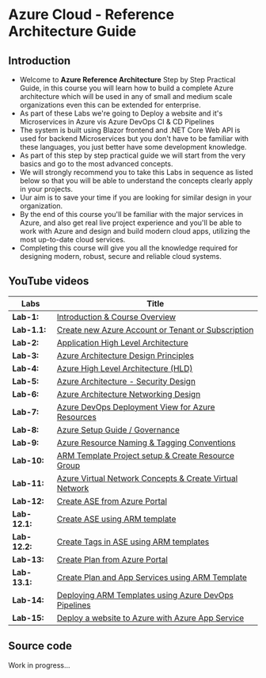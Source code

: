 # Azure Cloud - Reference Architecture Guide

## Introduction

- Welcome to **Azure Reference Architecture** Step by Step Practical Guide, in this course you will learn how to build a complete Azure architecture which will be used in any of small and medium scale organizations even this can be extended for enterprise.
- As part of these Labs we're going to Deploy a website and it's Microservices in Azure vis Azure DevOps CI & CD Pipelines
- The system is built using Blazor frontend and .NET Core Web API is used for backend Microservices but you don't have to be familiar with these languages, you just better have some development knowledge.
- As part of this step by step practical guide we will start from the very basics and go to the most advanced concepts.
- We will strongly recommend you to take this Labs in sequence as listed below so that you will be able to understand the concepts clearly apply in your projects.
- Uur aim is to save your time if you are looking for similar design in your organization.
- By the end of this course you'll be familiar with the major services in Azure, and also get real live project experience and you'll be able to work with Azure and design and build modern cloud apps, utilizing the most up-to-date cloud services.
- Completing this course will give you all the knowledge required for designing modern, robust, secure and reliable cloud systems.

## YouTube videos

| **Labs**            | **Title**                                              | 
| --------------------| -------------------------------------------------------| 
| **Lab-1:**          | [Introduction & Course Overview](https://www.youtube.com/watch?v=cJVe9alY024) |
| **Lab-1.1:**        | [Create new Azure Account or Tenant or Subscription](https://www.youtube.com/watch?v=cX0ikhVkCcY&t=7s) |
| **Lab-2:**          | [Application High Level Architecture](https://www.youtube.com/watch?v=Rw8_tNgYNKc) |
| **Lab-3:**          | [Azure Architecture Design Principles](https://www.youtube.com/watch?v=P7G0IlGmaVI) |
| **Lab-4:**          | [Azure High Level Architecture (HLD)](https://www.youtube.com/watch?v=HztW4xf7o_Q) |
| **Lab-5:**          | [Azure Architecture - Security Design](https://www.youtube.com/watch?v=u0Vjhra1cFc) |
| **Lab-6:**          | [Azure Architecture Networking Design](https://www.youtube.com/watch?v=qeLYNz4jZlo) |
| **Lab-7:**          | [Azure DevOps Deployment View for Azure Resources](https://www.youtube.com/watch?v=2uIs1kTrSsI) |
| **Lab-8:**          | [Azure Setup Guide / Governance](https://www.youtube.com/watch?v=3F2FFJwHYd8) |
| **Lab-9:**          | [Azure Resource Naming & Tagging Conventions](https://www.youtube.com/watch?v=PhdKztaKjHs) |
| **Lab-10:**         | [ARM Template Project setup & Create Resource Group](https://www.youtube.com/watch?v=UW2X_FUuzFk) |
| **Lab-11:**         | [Azure Virtual Network Concepts & Create Virtual Network](https://www.youtube.com/watch?v=PuZ20cIdh50) |
| **Lab-12:**         | [Create ASE from Azure Portal](https://www.youtube.com/watch?v=XwZ3DcryRX4) |
| **Lab-12.1:**       | [Create ASE using ARM template](https://www.youtube.com/watch?v=LmoYmjLGDEs) |
| **Lab-12.2:**       | [Create Tags in ASE using ARM templates](https://www.youtube.com/watch?v=lI2K_2VO03c) |
| **Lab-13:**         | [Create Plan from Azure Portal](https://www.youtube.com/watch?v=ByMYKoKE0rM&t=8s) |
| **Lab-13.1:**       | [Create Plan and App Services using ARM Template](https://www.youtube.com/watch?v=ByMYKoKE0rM&t=8s)|
| **Lab-14:**         | [Deploying ARM Templates using Azure DevOps Pipelines](https://www.youtube.com/watch?v=a2CHApotJNY&t=1089s) |
| **Lab-15:**         | [Deploy a website to Azure with Azure App Service](https://www.youtube.com/watch?v=XqHOmSZM35U&t=315s)|

## Source code

Work in progress...